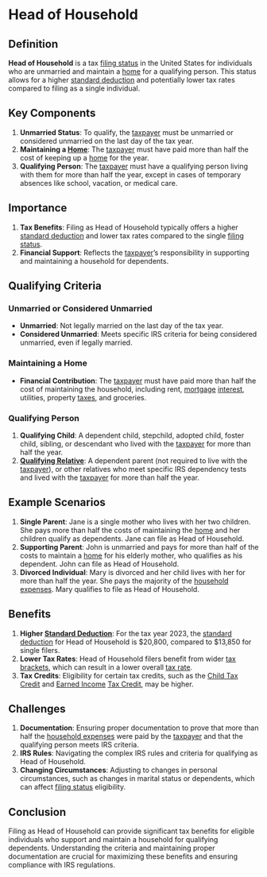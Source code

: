 # Head of Household

## Definition
**Head of Household** is a tax [filing status](../f/filing_status.md) in the United States for individuals who are unmarried and maintain a [home](../h/home.md) for a qualifying person. This status allows for a higher [standard deduction](../s/standard_deduction.md) and potentially lower tax rates compared to filing as a single individual.

## Key Components
1. **Unmarried Status**: To qualify, the [taxpayer](../t/taxpayer.md) must be unmarried or considered unmarried on the last day of the tax year.
2. **Maintaining a [Home](../h/home.md)**: The [taxpayer](../t/taxpayer.md) must have paid more than half the cost of keeping up a [home](../h/home.md) for the year.
3. **Qualifying Person**: The [taxpayer](../t/taxpayer.md) must have a qualifying person living with them for more than half the year, except in cases of temporary absences like school, vacation, or medical care.

## Importance
1. **Tax Benefits**: Filing as Head of Household typically offers a higher [standard deduction](../s/standard_deduction.md) and lower tax rates compared to the single [filing status](../f/filing_status.md).
2. **Financial Support**: Reflects the [taxpayer](../t/taxpayer.md)’s responsibility in supporting and maintaining a household for dependents.

## Qualifying Criteria
### Unmarried or Considered Unmarried
- **Unmarried**: Not legally married on the last day of the tax year.
- **Considered Unmarried**: Meets specific IRS criteria for being considered unmarried, even if legally married.

### Maintaining a Home
- **Financial Contribution**: The [taxpayer](../t/taxpayer.md) must have paid more than half the cost of maintaining the household, including rent, [mortgage](../m/mortgage.md) [interest](../i/interest.md), utilities, property [taxes](../t/taxes.md), and groceries.

### Qualifying Person
1. **Qualifying Child**: A dependent child, stepchild, adopted child, foster child, sibling, or descendant who lived with the [taxpayer](../t/taxpayer.md) for more than half the year.
2. **[Qualifying Relative](../q/qualifying_relative.md)**: A dependent parent (not required to live with the [taxpayer](../t/taxpayer.md)), or other relatives who meet specific IRS dependency tests and lived with the [taxpayer](../t/taxpayer.md) for more than half the year.

## Example Scenarios
1. **Single Parent**: Jane is a single mother who lives with her two children. She pays more than half the costs of maintaining the [home](../h/home.md) and her children qualify as dependents. Jane can file as Head of Household.
2. **Supporting Parent**: John is unmarried and pays for more than half of the costs to maintain a [home](../h/home.md) for his elderly mother, who qualifies as his dependent. John can file as Head of Household.
3. **Divorced Individual**: Mary is divorced and her child lives with her for more than half the year. She pays the majority of the [household expenses](../h/household_expenses.md). Mary qualifies to file as Head of Household.

## Benefits
1. **Higher [Standard Deduction](../s/standard_deduction.md)**: For the tax year 2023, the [standard deduction](../s/standard_deduction.md) for Head of Household is $20,800, compared to $13,850 for single filers.
2. **Lower Tax Rates**: Head of Household filers benefit from wider [tax brackets](../t/tax_brackets.md), which can result in a lower overall [tax rate](../t/tax_rate.md).
3. **Tax Credits**: Eligibility for certain tax credits, such as the [Child Tax Credit](../c/child_tax_credit.md) and [Earned Income](../e/earned_income.md) [Tax Credit](../t/tax_credit.md), may be higher.

## Challenges
1. **Documentation**: Ensuring proper documentation to prove that more than half the [household expenses](../h/household_expenses.md) were paid by the [taxpayer](../t/taxpayer.md) and that the qualifying person meets IRS criteria.
2. **IRS Rules**: Navigating the complex IRS rules and criteria for qualifying as Head of Household.
3. **Changing Circumstances**: Adjusting to changes in personal circumstances, such as changes in marital status or dependents, which can affect [filing status](../f/filing_status.md) eligibility.

## Conclusion
Filing as Head of Household can provide significant tax benefits for eligible individuals who support and maintain a household for qualifying dependents. Understanding the criteria and maintaining proper documentation are crucial for maximizing these benefits and ensuring compliance with IRS regulations.

